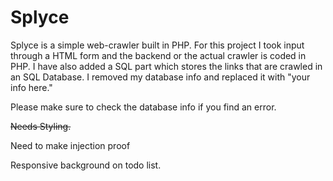 # Splyce


Splyce is a simple web-crawler built in PHP. For this project I took input through a HTML form and the backend or the actual crawler is coded in PHP. I have also added a SQL part which stores the links that are crawled in an SQL Database. I removed my database info and replaced it with "your info here."

Please make sure to check the database info if you find an error. 

~~Needs Styling.~~

Need to make injection proof

Responsive background on todo list.
